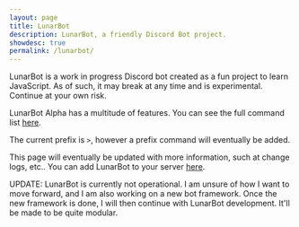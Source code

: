 ```yaml
---
layout: page
title: LunarBot
description: LunarBot, a friendly Discord Bot project.
showdesc: true
permalink: /lunarbot/
---
```


LunarBot is a work in progress Discord bot created as a fun project to learn JavaScript. As of such, it may break at any time and is experimental. Continue at your own risk.

LunarBot Alpha has a multitude of features. You can see the full command list [here](/lunarbot/commands).

The current prefix is `>`, however a prefix command will eventually be added.


This page will eventually be updated with more information, such at change logs, etc..
You can add LunarBot to your server [here](/lunarbot/invite).

UPDATE: LunarBot is currently not operational. I am unsure of how I want to move forward, and I am also working on a new bot framework. Once the new framework is done, I will then continue with LunarBot development. It'll be made to be quite modular.
